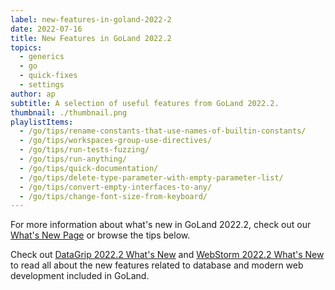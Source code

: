 ```yaml
---
label: new-features-in-goland-2022-2
date: 2022-07-16
title: New Features in GoLand 2022.2
topics:
  - generics
  - go
  - quick-fixes
  - settings
author: ap
subtitle: A selection of useful features from GoLand 2022.2.
thumbnail: ./thumbnail.png
playlistItems:
  - /go/tips/rename-constants-that-use-names-of-builtin-constants/
  - /go/tips/workspaces-group-use-directives/
  - /go/tips/run-tests-fuzzing/
  - /go/tips/run-anything/
  - /go/tips/quick-documentation/
  - /go/tips/delete-type-parameter-with-empty-parameter-list/
  - /go/tips/convert-empty-interfaces-to-any/
  - /go/tips/change-font-size-from-keyboard/
---
```


For more information about what's new in GoLand 2022.2, check out our [What's New Page](https://jetbrains.com/go/whatsnew) or browse the tips below.

Check out <a href="https://www.jetbrains.com/datagrip/whatsnew/">
DataGrip 2022.2 What's New</a>
and <a href="https://www.jetbrains.com/webstorm/whatsnew/">
WebStorm 2022.2 What's New</a> to read all about the new features
related to database and modern web development included in GoLand.
